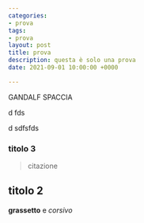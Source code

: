 ```yaml
---
categories:
- prova
tags:
- prova
layout: post
title: prova
description: questa è solo una prova
date: 2021-09-01 10:00:00 +0000

---
```

GANDALF SPACCIA

d
fds

d
sdfsfds

### titolo 3

> citazione

## titolo 2

**grassetto** e *corsivo*